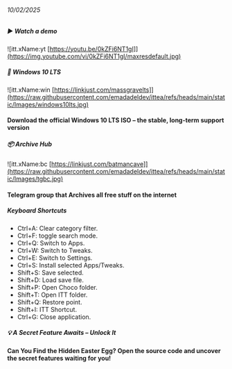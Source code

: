 ###### 10/02/2025

##### ▶️ Watch a demo 

![itt.xName:yt [https://youtu.be/0kZFi6NT1gI]](https://img.youtube.com/vi/0kZFi6NT1gI/maxresdefault.jpg)


##### 💠 Windows 10 LTS

![itt.xName:win [https://linkjust.com/massgravelts]](https://raw.githubusercontent.com/emadadeldev/ittea/refs/heads/main/static/Images/windows10lts.jpg)

#### Download the official Windows 10 LTS ISO – the stable, long-term support version

##### 📦 Archive Hub  

![itt.xName:bc [https://linkjust.com/batmancave]](https://raw.githubusercontent.com/emadadeldev/ittea/refs/heads/main/static/Images/tgbc.jpg)

#### Telegram group that Archives all free stuff on the internet

##### Keyboard Shortcuts

- Ctrl+A: Clear category filter.
- Ctrl+F: toggle search mode.
- Ctrl+Q: Switch to Apps.
- Ctrl+W: Switch to Tweaks.
- Ctrl+E: Switch to Settings.
- Ctrl+S: Install selected Apps/Tweaks.
- Shift+S: Save selected.
- Shift+D: Load save file.
- Shift+P: Open Choco folder.
- Shift+T: Open ITT folder.
- Shift+Q: Restore point.
- Shift+I: ITT Shortcut.
- Ctrl+G: Close application.

##### 💡 A Secret Feature Awaits – Unlock It

#### Can You Find the Hidden Easter Egg? Open the source code and uncover the secret features waiting for you!